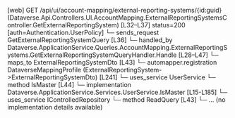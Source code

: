 [web] GET /api/ui/account-mapping/external-reporting-systems/{id:guid}  (Dataverse.Api.Controllers.UI.AccountMapping.ExternalReportingSystemsController.GetExternalReportingSystem)  [L32–L37] status=200 [auth=Authentication.UserPolicy]
  └─ sends_request GetExternalReportingSystemQuery [L36]
    └─ handled_by Dataverse.ApplicationService.Queries.AccountMapping.ExternalReportingSystems.GetExternalReportingSystemQueryHandler.Handle [L28–L47]
      └─ maps_to ExternalReportingSystemDto [L43]
        └─ automapper.registration DataverseMappingProfile (ExternalReportingSystem->ExternalReportingSystemDto) [L241]
      └─ uses_service UserService
        └─ method IsMaster [L44]
          └─ implementation Dataverse.ApplicationService.Services.UserService.IsMaster [L15-L185]
      └─ uses_service IControlledRepository<ExternalReportingSystem>
        └─ method ReadQuery [L43]
          └─ ... (no implementation details available)

